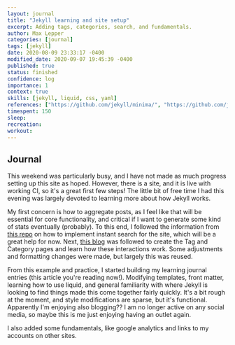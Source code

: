 ```yaml
---
layout: journal
title: "Jekyll learning and site setup"
excerpt: Adding tags, categories, search, and fundamentals.
author: Max Lepper
categories: [journal]
tags: [jekyll]
date: 2020-08-09 23:33:17 -0400
modified_date: 2020-09-07 19:45:39 -0400
published: true
status: finished
confidence: log
importance: 1
context: true
skills: [jekyll, liquid, css, yaml]
references: ["https://github.com/jekyll/minima/", "https://github.com/jekyll/", "https://jekyllrb.com/docs/", "https://github.com/christian-fei/Simple-Jekyll-Search", "https://codinfox.github.io/dev/2015/03/06/use-tags-and-categories-in-your-jekyll-based-github-pages/"]
timespent: 150
sleep: 
recreation:
workout: 
---
```


## Journal

This weekend was particularly busy, and I have not made as much progress setting up this site as hoped. However, there is a site, and it is live with working CI, so it's a great first few steps! The little bit of free time I had this evening was largely devoted to learning more about how Jekyll works.

My first concern is how to aggregate posts, as I feel like that will be essential for core functionality, and critical if I want to generate some kind of stats eventually (probably). To this end, I followed the information from [this repo]({{page.references[3]}}) on how to implement instant search for the site, which will be a great help for now. Next, [this blog]({{page.references[4]}}) was followed to create the Tag and Category pages and learn how these interactions work. Some adjustments and formatting changes were made, but largely this was reused.

From this example and practice, I started building my learning journal entries (this article you're reading now!). Modifying templates, front matter, learning how to use liquid, and general familiarity with where Jekyll is looking to find things made this come together fairly quickly. It's a bit rough at the moment, and style modifications are sparse, but it's functional. Apparently I'm enjoying also blogging?? I am no longer active on any social media, so maybe this is me just enjoying having an outlet again.

I also added some fundamentals, like google analytics and links to my accounts on other sites.